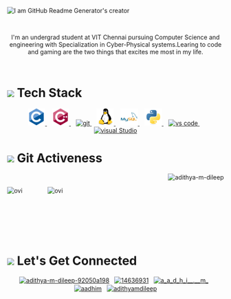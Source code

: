 ![I am GitHub Readme Generator's creator](https://github.com/Adithya-M-Dileep/Adithya-M-Dileep/blob/main/gifss.gif?raw=true)

<br>
<p align='center'>I'm an undergrad student at VIT Chennai pursuing Computer Science and engineering with Specialization in Cyber-Physical systems.Learing to code and gaming are the two things that excites me most in my life.</p>
<br>
<h1> <img src="https://media.giphy.com/media/eltkEbq0Zl4aGQHisf/giphy.gif" width="40" /> Tech Stack</h1>
 
<p align="center"> <a href="https://www.cprogramming.com/" target="_blank"> <img src="https://raw.githubusercontent.com/devicons/devicon/master/icons/c/c-original.svg" alt="c" width="40" height="40"/> </a>&nbsp;&nbsp;
 <a href="https://www.w3schools.com/cpp/" target="_blank"> <img src="https://raw.githubusercontent.com/devicons/devicon/master/icons/cplusplus/cplusplus-original.svg" alt="cplusplus" width="40" height="40"/> </a> &nbsp;&nbsp;
 <a href="https://git-scm.com/" target="_blank"> <img src="https://www.vectorlogo.zone/logos/git-scm/git-scm-icon.svg" alt="git" width="40" height="40"/> </a> &nbsp;&nbsp;
 <a href="https://www.linux.org/" target="_blank"> <img src="https://raw.githubusercontent.com/devicons/devicon/master/icons/linux/linux-original.svg" alt="linux" width="40" height="40"/> </a> &nbsp;&nbsp;
 <a href="https://www.mysql.com/" target="_blank"> <img src="https://raw.githubusercontent.com/devicons/devicon/master/icons/mysql/mysql-original-wordmark.svg" alt="mysql" width="40" height="40"/> </a>&nbsp;&nbsp; 
 <a href="https://www.python.org" target="_blank"> <img src="https://raw.githubusercontent.com/devicons/devicon/master/icons/python/python-original.svg" alt="python" width="40" height="40"/> </a>&nbsp;&nbsp;
 <a href="https://code.visualstudio.com/docs" target="_blank"> <img src="https://upload.wikimedia.org/wikipedia/commons/thumb/9/9a/Visual_Studio_Code_1.35_icon.svg/1200px-Visual_Studio_Code_1.35_icon.svg.png" alt="vs code" width="40" height="40"/> </a>&nbsp;&nbsp;
 <a href="https://visualstudio.microsoft.com/" target="_blank"> <img src="https://upload.wikimedia.org/wikipedia/commons/thumb/5/59/Visual_Studio_Icon_2019.svg/1200px-Visual_Studio_Icon_2019.svg.png" alt="visual Studio" width="40" height="40"/> </a> </p>



 
<h1> <img src="https://media.giphy.com/media/W5eoZHPpUx9sapR0eu/giphy.gif" width="40" /> Git Activeness</h1>
 
 
<p align="right"> <img src="https://komarev.com/ghpvc/?username=adithya-m-dileep&label=Profile%20views&color=0e75b6&style=flat" alt="adithya-m-dileep" /> </p>
 
<p><img align="left" src="https://github-readme-stats.vercel.app/api/top-langs?username=Adithya-M-Dileep&show_icons=true&locale=en&layout=compact&theme=chartreuse-dark" alt="ovi" /></p>
<p>&nbsp;<img align="right" src="https://github-readme-stats.vercel.app/api?username=Adithya-M-Dileep&show_icons=true&locale=en&theme=chartreuse-dark" alt="ovi" width="410" /></p>
<br><br><br><br><br>

  
 <h1> <img src="https://media.giphy.com/media/ymwg2hvAKuuuiDN1x3/giphy.gif" width="40" /> Let's Get Connected</h1>
  <p align="center">
<a href="https://linkedin.com/in/adithya-m-dileep-92050a198" target="blank"><img align="center" src="https://raw.githubusercontent.com/rahuldkjain/github-profile-readme-generator/master/src/images/icons/Social/linked-in-alt.svg" alt="adithya-m-dileep-92050a198" height="30" width="40" /></a>&nbsp;&nbsp;
<a href="https://stackoverflow.com/users/14636931" target="blank"><img align="center" src="https://raw.githubusercontent.com/rahuldkjain/github-profile-readme-generator/master/src/images/icons/Social/stack-overflow.svg" alt="14636931" height="30" width="40" /></a>&nbsp;&nbsp;
<a href="https://instagram.com/a_a_d_h_i__.__m_" target="blank"><img align="center" src="https://raw.githubusercontent.com/rahuldkjain/github-profile-readme-generator/master/src/images/icons/Social/instagram.svg" alt="a_a_d_h_i__.__m_" height="30" width="40" /></a>&nbsp;&nbsp;
<a href="https://www.youtube.com/c/aadhim" target="blank"><img align="center" src="https://raw.githubusercontent.com/rahuldkjain/github-profile-readme-generator/master/src/images/icons/Social/youtube.svg" alt="aadhim" height="30" width="40" /></a>&nbsp;&nbsp;
<a href="https://www.hackerrank.com/adithyamdileep" target="blank"><img align="center" src="https://raw.githubusercontent.com/rahuldkjain/github-profile-readme-generator/master/src/images/icons/Social/hackerrank.svg" alt="adithyamdileep" height="30" width="40" /></a>
</p>
<br><br><br><br><br>
